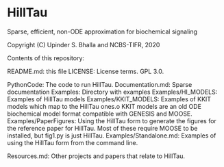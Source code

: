 # HillTau
Sparse, efficient, non-ODE approximation for biochemical signaling

Copyright (C) Upinder S. Bhalla and NCBS-TIFR, 2020


Contents of this repository:

README.md: this file
LICENSE: License terms. GPL 3.0.

PythonCode: The code to run HillTau.
Documentation.md: Sparse documentation
Examples: Directory with examples
Examples/HI_MODELS: Examples of HillTau models
Examples/KKIT_MODELS: Examples of KKIT models which map to the HillTau ones.o		KKIT models are an old ODE biochemical model format compatible with
	GENESIS and MOOSE.
Examples/PaperFigures: Using the HillTau form to generate the figures for the
	reference paper for HillTau. Most of these require MOOSE to be 
	installed, but fig1.py is just HillTau.
Examples/Standalone.md: Examples of using the HillTau form from the command line.

Resources.md: Other projects and papers that relate to HillTau.
